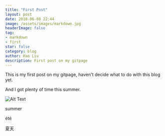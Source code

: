 ```yaml
---
title: "First Post"
layout: post
date: 2018-06-08 22:44
image: /assets/images/markdown.jpg
headerImage: false
tag:
- markdown
- first
star: false
category: blog
author: Hao Liu
description: First post on my gitpage
---
```



This is my first post on my gitpage, haven't decide what to do with this blog yet.

And I got plenty of time this summer.

<div class="side-by-side">
    <div class="toleft">
        <img class="image" src="https://zoelland.github.io/assets/images/baby10.jpg" alt="Alt Text">
    </div>
    <div class="toright">
         <p>summer</p>
         <p>été</p>
         <p>夏天</p>       
    </div>
</div>

